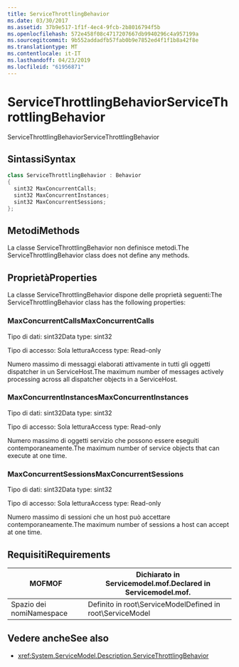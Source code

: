 ```yaml
---
title: ServiceThrottlingBehavior
ms.date: 03/30/2017
ms.assetid: 37b9e517-1f1f-4ec4-9fcb-2b8016794f5b
ms.openlocfilehash: 572e458f08c4717207667db9940296c4a957199a
ms.sourcegitcommit: 9b552addadfb57fab0b9e7852ed4f1f1b8a42f8e
ms.translationtype: MT
ms.contentlocale: it-IT
ms.lasthandoff: 04/23/2019
ms.locfileid: "61956871"
---
```

# <a name="servicethrottlingbehavior"></a><span data-ttu-id="e717c-102">ServiceThrottlingBehavior</span><span class="sxs-lookup"><span data-stu-id="e717c-102">ServiceThrottlingBehavior</span></span>
<span data-ttu-id="e717c-103">ServiceThrottlingBehavior</span><span class="sxs-lookup"><span data-stu-id="e717c-103">ServiceThrottlingBehavior</span></span>  
  
## <a name="syntax"></a><span data-ttu-id="e717c-104">Sintassi</span><span class="sxs-lookup"><span data-stu-id="e717c-104">Syntax</span></span>  
  
```csharp  
class ServiceThrottlingBehavior : Behavior  
{  
  sint32 MaxConcurrentCalls;  
  sint32 MaxConcurrentInstances;  
  sint32 MaxConcurrentSessions;  
};  
```  
  
## <a name="methods"></a><span data-ttu-id="e717c-105">Metodi</span><span class="sxs-lookup"><span data-stu-id="e717c-105">Methods</span></span>  
 <span data-ttu-id="e717c-106">La classe ServiceThrottlingBehavior non definisce metodi.</span><span class="sxs-lookup"><span data-stu-id="e717c-106">The ServiceThrottlingBehavior class does not define any methods.</span></span>  
  
## <a name="properties"></a><span data-ttu-id="e717c-107">Proprietà</span><span class="sxs-lookup"><span data-stu-id="e717c-107">Properties</span></span>  
 <span data-ttu-id="e717c-108">La classe ServiceThrottlingBehavior dispone delle proprietà seguenti:</span><span class="sxs-lookup"><span data-stu-id="e717c-108">The ServiceThrottlingBehavior class has the following properties:</span></span>  
  
### <a name="maxconcurrentcalls"></a><span data-ttu-id="e717c-109">MaxConcurrentCalls</span><span class="sxs-lookup"><span data-stu-id="e717c-109">MaxConcurrentCalls</span></span>  
 <span data-ttu-id="e717c-110">Tipo di dati: sint32</span><span class="sxs-lookup"><span data-stu-id="e717c-110">Data type: sint32</span></span>  
  
 <span data-ttu-id="e717c-111">Tipo di accesso: Sola lettura</span><span class="sxs-lookup"><span data-stu-id="e717c-111">Access type: Read-only</span></span>  
  
 <span data-ttu-id="e717c-112">Numero massimo di messaggi elaborati attivamente in tutti gli oggetti dispatcher in un ServiceHost.</span><span class="sxs-lookup"><span data-stu-id="e717c-112">The maximum number of messages actively processing across all dispatcher objects in a ServiceHost.</span></span>  
  
### <a name="maxconcurrentinstances"></a><span data-ttu-id="e717c-113">MaxConcurrentInstances</span><span class="sxs-lookup"><span data-stu-id="e717c-113">MaxConcurrentInstances</span></span>  
 <span data-ttu-id="e717c-114">Tipo di dati: sint32</span><span class="sxs-lookup"><span data-stu-id="e717c-114">Data type: sint32</span></span>  
  
 <span data-ttu-id="e717c-115">Tipo di accesso: Sola lettura</span><span class="sxs-lookup"><span data-stu-id="e717c-115">Access type: Read-only</span></span>  
  
 <span data-ttu-id="e717c-116">Numero massimo di oggetti servizio che possono essere eseguiti contemporaneamente.</span><span class="sxs-lookup"><span data-stu-id="e717c-116">The maximum number of service objects that can execute at one time.</span></span>  
  
### <a name="maxconcurrentsessions"></a><span data-ttu-id="e717c-117">MaxConcurrentSessions</span><span class="sxs-lookup"><span data-stu-id="e717c-117">MaxConcurrentSessions</span></span>  
 <span data-ttu-id="e717c-118">Tipo di dati: sint32</span><span class="sxs-lookup"><span data-stu-id="e717c-118">Data type: sint32</span></span>  
  
 <span data-ttu-id="e717c-119">Tipo di accesso: Sola lettura</span><span class="sxs-lookup"><span data-stu-id="e717c-119">Access type: Read-only</span></span>  
  
 <span data-ttu-id="e717c-120">Numero massimo di sessioni che un host può accettare contemporaneamente.</span><span class="sxs-lookup"><span data-stu-id="e717c-120">The maximum number of sessions a host can accept at one time.</span></span>  
  
## <a name="requirements"></a><span data-ttu-id="e717c-121">Requisiti</span><span class="sxs-lookup"><span data-stu-id="e717c-121">Requirements</span></span>  
  
|<span data-ttu-id="e717c-122">MOF</span><span class="sxs-lookup"><span data-stu-id="e717c-122">MOF</span></span>|<span data-ttu-id="e717c-123">Dichiarato in Servicemodel.mof.</span><span class="sxs-lookup"><span data-stu-id="e717c-123">Declared in Servicemodel.mof.</span></span>|  
|---------|-----------------------------------|  
|<span data-ttu-id="e717c-124">Spazio dei nomi</span><span class="sxs-lookup"><span data-stu-id="e717c-124">Namespace</span></span>|<span data-ttu-id="e717c-125">Definito in root\ServiceModel</span><span class="sxs-lookup"><span data-stu-id="e717c-125">Defined in root\ServiceModel</span></span>|  
  
## <a name="see-also"></a><span data-ttu-id="e717c-126">Vedere anche</span><span class="sxs-lookup"><span data-stu-id="e717c-126">See also</span></span>

- <xref:System.ServiceModel.Description.ServiceThrottlingBehavior>
